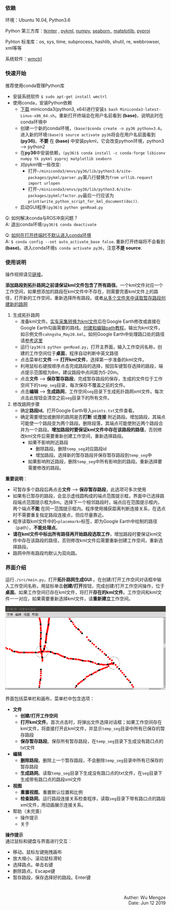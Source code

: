 ### 依赖
环境：Ubuntu 16.04, Python3.6

Python 第三方库：[tkinter](https://wiki.python.org/moin/TkInter)
, [pykml](https://pythonhosted.org/pykml/installation.html), [numpy](http://www.numpy.org/), [seaborn](https://seaborn.pydata.org/installing.html),, [matplotlib](https://matplotlib.org/users/installing.html), [pyproj](https://jswhit.github.io/pyproj/)

Pyhton 标准库：os, sys, time, subprocess, hashlib, shutil, re, webbrowser, xml等等

系统软件：[wmctrl](http://manpages.ubuntu.com/manpages/bionic/en/man1/wmctrl.1.html)  

### 快速开始
推荐使用conda管理Python库
- 安装系统软件 `$ sudo apt-get install wmctrl` 
- 使用conda，安装Python依赖
    - [下载](https://repo.anaconda.com/miniconda/Miniconda3-latest-Linux-x86_64.sh) miniconda3(python3, x64)进行安装`$ bash Miniconda3-latest-Linux-x86_64.sh`。重新打开终端会在用户名前看到 **(base)**，说明此时在conda环境中
    - 创建一个新的conda环境，`(base)$conda create -n py36 python=3.6`。进入新的环境`(base)$ source activate py36`将会在用户名前面看到 **(py36)**。**不要** 在 **(base)** 中安装pykml，它会改变python环境，python3 --> python2
    - 在**py36**中安装依赖，`(py36)$ conda install -c conda-forge libiconv numpy tk pykml pyproj matplotlib seaborn`
    - 对pykml做一些改变:
        - 打开`~/miniconda3/envs/py36/lib/python3.6/site-packages/pykml/parser.py`第八行替换为`from urllib.request import urlopen`
        - 打开`~/miniconda3/envs/py36/lib/python3.6/site-packages/pykml/factor.py`最后一行应该为 `print(write_python_script_for_kml_document(doc))`.
    - 启动GUI程序`(py36)$ python genRoad.py`

Q: 如何解决conda与ROS冲突问题？  
A: 退出conda环境`(py36)$ conda deactivate`

Q: [如何在打开终端时不默认进入conda环境](https://stackoverflow.com/questions/54429210/how-do-i-prevent-conda-from-activating-the-base-environment-by-default)  
A: `$ conda config --set auto_activate_base false`. 重新打开终端将不会看到 **(base)**。进入conda环境`$ conda activate py36`，注意**不是 source**. 

### 使用说明
操作视频请见[链接](https://www.bilibili.com/video/av42444813)。

**添加路段到拓扑路网之前请保证kml文件包含了所有路径**。一个kml文件对应一个工作空间，如果想添加的路段在kml文件中不存在，则需要完善kml文件上的路径，打开新的工作空间，重新选择所有路段。或者[从多个文件夹中读取暂存路段创建新的路网](./dirs_generate_road.md)

1. 生成拓扑路网
    - 准备kml文件。[实车采集转换为kml文件](./rosbag2txt2kml.md)后在Google Earth修改或直接在Google Earth勾画需要的路线。[创建和编辑path教程](./creat_and_edit_path.md)。输出为kml文件，如示例文件`cahngsha_May20.kml`。如何Google Earth中处理路口处的路径请[参考这里](./draw_intersection.md)
    - 运行`(py36)$ python genRoad.py`，打开主界面，输入工作空间名称，创建的工作空间位于**桌面**，程序自动判断中英文路径
    - 点击菜单栏**文件** --> **打开kml文件**，选择第一步准备的kml文件。
    - 利用鼠标右键按顺序点击完成路段的选择，按回车键暂存选择的路段，端点提示范围框为8m，建议路段中点间距为5-20m。
    - 点击**文件** --> **保存暂存路段**，完成暂存路段的保存，生成的文件位于工作空间下的`temp_seg`目录，每次保存不覆盖之前的文件。
    - 点击**编辑** --> **生成路网**，工作空间`seg`目录下生成拓扑路网xml文件。每次点击此按钮会清空之前`seg`目录下的所有文件。
2. 修改路网步骤
    - 确定**路段id**。打开Google Earth导入`points.txt`文件查看。
    - 确定需要增加或删除的路网是否**打断** 或**连接** 附近路段。增加路段，其端点可能使一个路段变为两个路段。删除段落，其端点可能使附近两个路段合并为一个路段。**增加路段时要保证kml文件中存在该路段的路径**，否则修改kml文件后需要重新创建工作空间，重新选择路段。
        - 如果不影响附近路段
            - 删除路段。删除`temp_seg`对应路段id
            - 增加路段。选择新的暂存路段并保存暂存路段到`temp_seg`中
        - 如果影响附近路段，删除`temp_seg`中所有影响到的路段。重新选择要需要修改的路段。

**重要说明**：
- 可暂存多个路段后再点击**文件** --> **保存暂存路段**，此选项可多次使用
- 如果有已暂存的路段，会显示虚线圆构成的端点范围提示框，界面中已选择路段端点范围提示框为8m。选择下一个相邻路段时，端点应在范围提示框内，两个端点**不能** 在同一范围提示框内。程序使用捕获距离判断连接关系，在选点时不需要重复指定路段连接点，但应尽量靠近。
- 程序读取kml文件中的`<placemark>`标签，即为Google Earth中绘制的路径（path），**不能处理点**。
- **请在kml文件中标出所有路径再开始路段选取工作**，增加路段时要保证kml文件中存在该路段的路径，否则修改kml文件后需要重新创建工作空间，重新选择路段。
- 路网中所有路段均默认为双向路。

### 界面介绍
运行`./src/main.py`，打开**拓扑路网生成GUI** 。在创建/打开工作空间对话框中输入工作空间名称，用鼠标单击**创建/打开**按钮，完成创建/打开工作空间操作，位于**桌面**。如果工作空间已存在kml文件，将打开**存在的kml文件**。工作空间和kml文件一一对应，如果需要重新选择kml文件，请**重新建立**工作空间。

![](../figure/road_gen_small.png)

界面包括菜单栏和画布，菜单栏中包含选项：
- **文件**
    - **创建/打开工作空间**
    - **打开kml文件**。首次点击时，将弹出文件选择对话框；如果工作空间存在kml文件，将直接打开此kml文件，并显示`temp_seg`目录中所有已保存的暂存路段
    - **保存暂存路段**。保存所有暂存路段，在`temp_seg`目录下生成没有路口点的txt文件
- **编辑**
    - **删除路段**。删除上一个暂存路段，不会删除`temp_seg`目录中所有已保存的暂存路段
    - **生成路网**。读取`temp_seg`目录下生成没有路口点的txt文件，在`seg`目录下生成带有路口点的路段xml文件
- **视图**
    - **重置视图**。重置默认位置和比例
    - **检查路网**。运行路段连接关系检查程序，读取`seg`目录下带有路口点的路段xml文件，用动画展示连接关系。
- 帮助（未完善）
    - 操作提示
    - 关于

**操作提示**  
通过鼠标和键盘与界面进行交互：
- 移动。鼠标左键拖拽画布
- 放大缩小。滚动鼠标滑轮
- 选择路点。单击右键
- 删除路点。Escape键
- 暂存路段，保存选择好的路段。Enter键


<br>
<p align="right"> Auther: Wu Mengze<br>Date: Jun 12 2019</p>
